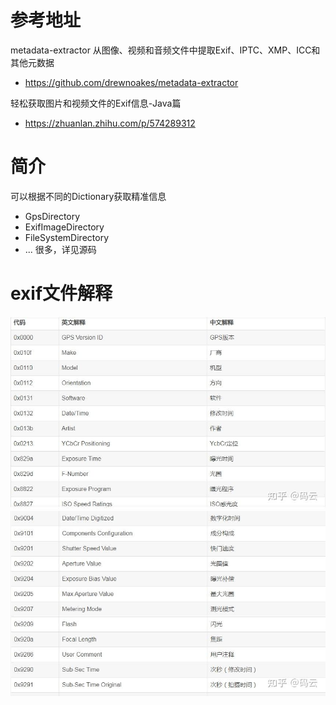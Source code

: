 # 参考地址
metadata-extractor 从图像、视频和音频文件中提取Exif、IPTC、XMP、ICC和其他元数据
- https://github.com/drewnoakes/metadata-extractor

轻松获取图片和视频文件的Exif信息-Java篇
- https://zhuanlan.zhihu.com/p/574289312

# 简介
可以根据不同的Dictionary获取精准信息
- GpsDirectory
- ExifImageDirectory
- FileSystemDirectory
- ... 很多，详见源码

# exif文件解释
![](img/exift1.jpg)
![](img/exift2.jpg)

